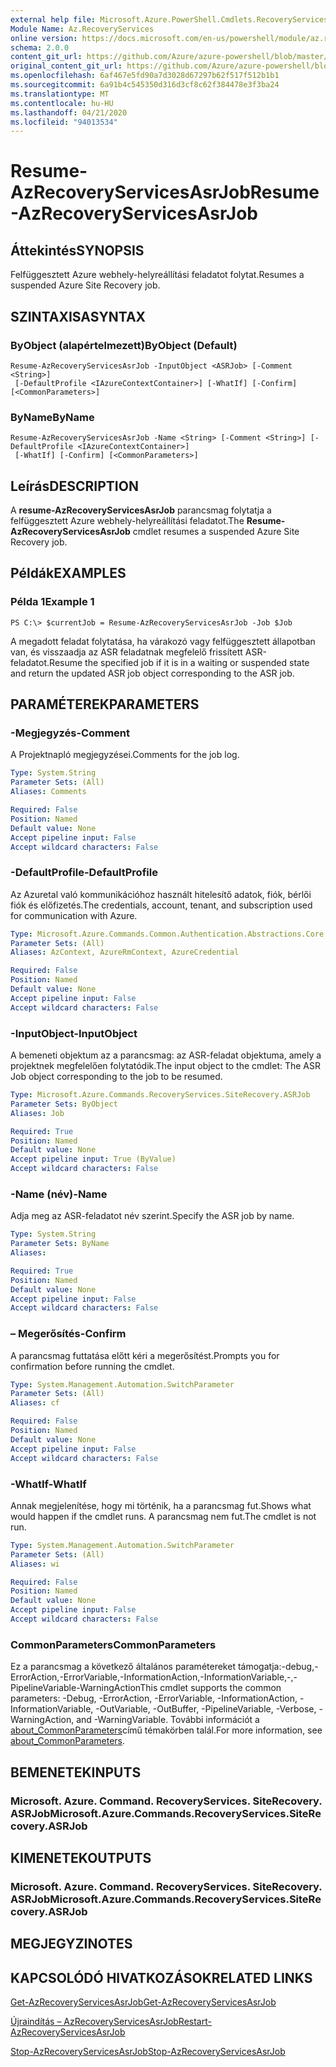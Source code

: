 ```yaml
---
external help file: Microsoft.Azure.PowerShell.Cmdlets.RecoveryServices.SiteRecovery.dll-Help.xml
Module Name: Az.RecoveryServices
online version: https://docs.microsoft.com/en-us/powershell/module/az.recoveryservices/resume-azrecoveryservicesasrjob
schema: 2.0.0
content_git_url: https://github.com/Azure/azure-powershell/blob/master/src/RecoveryServices/RecoveryServices/help/Resume-AzRecoveryServicesAsrJob.md
original_content_git_url: https://github.com/Azure/azure-powershell/blob/master/src/RecoveryServices/RecoveryServices/help/Resume-AzRecoveryServicesAsrJob.md
ms.openlocfilehash: 6af467e5fd90a7d3028d67297b62f517f512b1b1
ms.sourcegitcommit: 6a91b4c545350d316d3cf8c62f384478e3f3ba24
ms.translationtype: MT
ms.contentlocale: hu-HU
ms.lasthandoff: 04/21/2020
ms.locfileid: "94013534"
---
```

# <span data-ttu-id="cbcb9-101">Resume-AzRecoveryServicesAsrJob</span><span class="sxs-lookup"><span data-stu-id="cbcb9-101">Resume-AzRecoveryServicesAsrJob</span></span>

## <span data-ttu-id="cbcb9-102">Áttekintés</span><span class="sxs-lookup"><span data-stu-id="cbcb9-102">SYNOPSIS</span></span>
<span data-ttu-id="cbcb9-103">Felfüggesztett Azure webhely-helyreállítási feladatot folytat.</span><span class="sxs-lookup"><span data-stu-id="cbcb9-103">Resumes a suspended Azure Site Recovery job.</span></span>

## <span data-ttu-id="cbcb9-104">SZINTAXISA</span><span class="sxs-lookup"><span data-stu-id="cbcb9-104">SYNTAX</span></span>

### <span data-ttu-id="cbcb9-105">ByObject (alapértelmezett)</span><span class="sxs-lookup"><span data-stu-id="cbcb9-105">ByObject (Default)</span></span>
```
Resume-AzRecoveryServicesAsrJob -InputObject <ASRJob> [-Comment <String>]
 [-DefaultProfile <IAzureContextContainer>] [-WhatIf] [-Confirm] [<CommonParameters>]
```

### <span data-ttu-id="cbcb9-106">ByName</span><span class="sxs-lookup"><span data-stu-id="cbcb9-106">ByName</span></span>
```
Resume-AzRecoveryServicesAsrJob -Name <String> [-Comment <String>] [-DefaultProfile <IAzureContextContainer>]
 [-WhatIf] [-Confirm] [<CommonParameters>]
```

## <span data-ttu-id="cbcb9-107">Leírás</span><span class="sxs-lookup"><span data-stu-id="cbcb9-107">DESCRIPTION</span></span>
<span data-ttu-id="cbcb9-108">A **resume-AzRecoveryServicesAsrJob** parancsmag folytatja a felfüggesztett Azure webhely-helyreállítási feladatot.</span><span class="sxs-lookup"><span data-stu-id="cbcb9-108">The **Resume-AzRecoveryServicesAsrJob** cmdlet resumes a suspended Azure Site Recovery job.</span></span>

## <span data-ttu-id="cbcb9-109">Példák</span><span class="sxs-lookup"><span data-stu-id="cbcb9-109">EXAMPLES</span></span>

### <span data-ttu-id="cbcb9-110">Példa 1</span><span class="sxs-lookup"><span data-stu-id="cbcb9-110">Example 1</span></span>
```
PS C:\> $currentJob = Resume-AzRecoveryServicesAsrJob -Job $Job
```

<span data-ttu-id="cbcb9-111">A megadott feladat folytatása, ha várakozó vagy felfüggesztett állapotban van, és visszaadja az ASR feladatnak megfelelő frissített ASR-feladatot.</span><span class="sxs-lookup"><span data-stu-id="cbcb9-111">Resume the specified job if it is in a waiting or suspended state and return the updated ASR job object corresponding to the ASR job.</span></span>

## <span data-ttu-id="cbcb9-112">PARAMÉTEREK</span><span class="sxs-lookup"><span data-stu-id="cbcb9-112">PARAMETERS</span></span>

### <span data-ttu-id="cbcb9-113">-Megjegyzés</span><span class="sxs-lookup"><span data-stu-id="cbcb9-113">-Comment</span></span>
<span data-ttu-id="cbcb9-114">A Projektnapló megjegyzései.</span><span class="sxs-lookup"><span data-stu-id="cbcb9-114">Comments for the job log.</span></span>

```yaml
Type: System.String
Parameter Sets: (All)
Aliases: Comments

Required: False
Position: Named
Default value: None
Accept pipeline input: False
Accept wildcard characters: False
```

### <span data-ttu-id="cbcb9-115">-DefaultProfile</span><span class="sxs-lookup"><span data-stu-id="cbcb9-115">-DefaultProfile</span></span>
<span data-ttu-id="cbcb9-116">Az Azuretal való kommunikációhoz használt hitelesítő adatok, fiók, bérlői fiók és előfizetés.</span><span class="sxs-lookup"><span data-stu-id="cbcb9-116">The credentials, account, tenant, and subscription used for communication with Azure.</span></span>


```yaml
Type: Microsoft.Azure.Commands.Common.Authentication.Abstractions.Core.IAzureContextContainer
Parameter Sets: (All)
Aliases: AzContext, AzureRmContext, AzureCredential

Required: False
Position: Named
Default value: None
Accept pipeline input: False
Accept wildcard characters: False
```

### <span data-ttu-id="cbcb9-117">-InputObject</span><span class="sxs-lookup"><span data-stu-id="cbcb9-117">-InputObject</span></span>
<span data-ttu-id="cbcb9-118">A bemeneti objektum az a parancsmag: az ASR-feladat objektuma, amely a projektnek megfelelően folytatódik.</span><span class="sxs-lookup"><span data-stu-id="cbcb9-118">The input object to the cmdlet: The ASR Job object corresponding to the job to be resumed.</span></span>

```yaml
Type: Microsoft.Azure.Commands.RecoveryServices.SiteRecovery.ASRJob
Parameter Sets: ByObject
Aliases: Job

Required: True
Position: Named
Default value: None
Accept pipeline input: True (ByValue)
Accept wildcard characters: False
```

### <span data-ttu-id="cbcb9-119">-Name (név)</span><span class="sxs-lookup"><span data-stu-id="cbcb9-119">-Name</span></span>
<span data-ttu-id="cbcb9-120">Adja meg az ASR-feladatot név szerint.</span><span class="sxs-lookup"><span data-stu-id="cbcb9-120">Specify the ASR job by name.</span></span>

```yaml
Type: System.String
Parameter Sets: ByName
Aliases:

Required: True
Position: Named
Default value: None
Accept pipeline input: False
Accept wildcard characters: False
```

### <span data-ttu-id="cbcb9-121">– Megerősítés</span><span class="sxs-lookup"><span data-stu-id="cbcb9-121">-Confirm</span></span>
<span data-ttu-id="cbcb9-122">A parancsmag futtatása előtt kéri a megerősítést.</span><span class="sxs-lookup"><span data-stu-id="cbcb9-122">Prompts you for confirmation before running the cmdlet.</span></span>

```yaml
Type: System.Management.Automation.SwitchParameter
Parameter Sets: (All)
Aliases: cf

Required: False
Position: Named
Default value: None
Accept pipeline input: False
Accept wildcard characters: False
```

### <span data-ttu-id="cbcb9-123">-WhatIf</span><span class="sxs-lookup"><span data-stu-id="cbcb9-123">-WhatIf</span></span>
<span data-ttu-id="cbcb9-124">Annak megjelenítése, hogy mi történik, ha a parancsmag fut.</span><span class="sxs-lookup"><span data-stu-id="cbcb9-124">Shows what would happen if the cmdlet runs.</span></span> <span data-ttu-id="cbcb9-125">A parancsmag nem fut.</span><span class="sxs-lookup"><span data-stu-id="cbcb9-125">The cmdlet is not run.</span></span>

```yaml
Type: System.Management.Automation.SwitchParameter
Parameter Sets: (All)
Aliases: wi

Required: False
Position: Named
Default value: None
Accept pipeline input: False
Accept wildcard characters: False
```

### <span data-ttu-id="cbcb9-126">CommonParameters</span><span class="sxs-lookup"><span data-stu-id="cbcb9-126">CommonParameters</span></span>
<span data-ttu-id="cbcb9-127">Ez a parancsmag a következő általános paramétereket támogatja:-debug,-ErrorAction,-ErrorVariable,-InformationAction,-InformationVariable,-,-PipelineVariable-WarningAction</span><span class="sxs-lookup"><span data-stu-id="cbcb9-127">This cmdlet supports the common parameters: -Debug, -ErrorAction, -ErrorVariable, -InformationAction, -InformationVariable, -OutVariable, -OutBuffer, -PipelineVariable, -Verbose, -WarningAction, and -WarningVariable.</span></span> <span data-ttu-id="cbcb9-128">További információt a [about_CommonParameters](http://go.microsoft.com/fwlink/?LinkID=113216)című témakörben talál.</span><span class="sxs-lookup"><span data-stu-id="cbcb9-128">For more information, see [about_CommonParameters](http://go.microsoft.com/fwlink/?LinkID=113216).</span></span>

## <span data-ttu-id="cbcb9-129">BEMENETEK</span><span class="sxs-lookup"><span data-stu-id="cbcb9-129">INPUTS</span></span>

### <span data-ttu-id="cbcb9-130">Microsoft. Azure. Command. RecoveryServices. SiteRecovery. ASRJob</span><span class="sxs-lookup"><span data-stu-id="cbcb9-130">Microsoft.Azure.Commands.RecoveryServices.SiteRecovery.ASRJob</span></span>

## <span data-ttu-id="cbcb9-131">KIMENETEK</span><span class="sxs-lookup"><span data-stu-id="cbcb9-131">OUTPUTS</span></span>

### <span data-ttu-id="cbcb9-132">Microsoft. Azure. Command. RecoveryServices. SiteRecovery. ASRJob</span><span class="sxs-lookup"><span data-stu-id="cbcb9-132">Microsoft.Azure.Commands.RecoveryServices.SiteRecovery.ASRJob</span></span>

## <span data-ttu-id="cbcb9-133">MEGJEGYZI</span><span class="sxs-lookup"><span data-stu-id="cbcb9-133">NOTES</span></span>

## <span data-ttu-id="cbcb9-134">KAPCSOLÓDÓ HIVATKOZÁSOK</span><span class="sxs-lookup"><span data-stu-id="cbcb9-134">RELATED LINKS</span></span>

[<span data-ttu-id="cbcb9-135">Get-AzRecoveryServicesAsrJob</span><span class="sxs-lookup"><span data-stu-id="cbcb9-135">Get-AzRecoveryServicesAsrJob</span></span>](./Get-AzRecoveryServicesAsrJob.md)

[<span data-ttu-id="cbcb9-136">Újraindítás – AzRecoveryServicesAsrJob</span><span class="sxs-lookup"><span data-stu-id="cbcb9-136">Restart-AzRecoveryServicesAsrJob</span></span>](./Restart-AzRecoveryServicesAsrJob.md)

[<span data-ttu-id="cbcb9-137">Stop-AzRecoveryServicesAsrJob</span><span class="sxs-lookup"><span data-stu-id="cbcb9-137">Stop-AzRecoveryServicesAsrJob</span></span>](./Stop-AzRecoveryServicesAsrJob.md)
